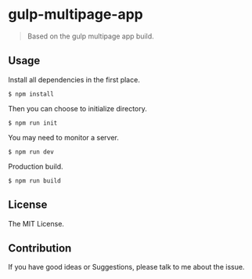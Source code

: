 # gulp-multipage-app 

> Based on the gulp multipage app build.


## Usage

Install all dependencies in the first place.

```
$ npm install
```

Then you can choose to initialize directory.

```
$ npm run init
```

You may need to monitor a server.

```
$ npm run dev
```

Production build.

```
$ npm run build
```


## License

The MIT License.


## Contribution

If you have good ideas or Suggestions, please talk to me about the issue.
